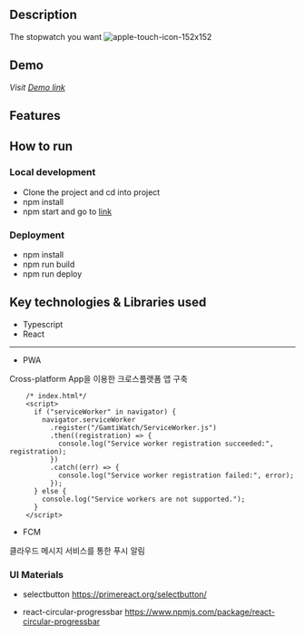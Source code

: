 ## Description

The stopwatch you want
![apple-touch-icon-152x152](https://github.com/user-attachments/assets/74958cc5-79ba-4a48-99df-b650c0d6ca7c)

## Demo

_Visit [Demo link](https://vvalvvizal.github.io/GamtiWatch/)_

## Features

## How to run

### Local development

- Clone the project and cd into project
- npm install
- npm start and go to [link](*http://localhost:3000*)

### Deployment

- npm install
- npm run build
- npm run deploy

## Key technologies & Libraries used

- Typescript
- React

<hr>

- PWA

Cross-platform App을 이용한 크로스플랫폼 앱 구축

```tsx
    /* index.html*/
    <script>
      if ("serviceWorker" in navigator) {
        navigator.serviceWorker
          .register("/GamtiWatch/ServiceWorker.js")
          .then((registration) => {
            console.log("Service worker registration succeeded:", registration);
          })
          .catch((err) => {
            console.log("Service worker registration failed:", error);
          });
      } else {
        console.log("Service workers are not supported.");
      }
    </script>
```

- FCM

클라우드 메시지 서비스를 통한 푸시 알림

### UI Materials

- selectbutton
  https://primereact.org/selectbutton/

- react-circular-progressbar
  https://www.npmjs.com/package/react-circular-progressbar
